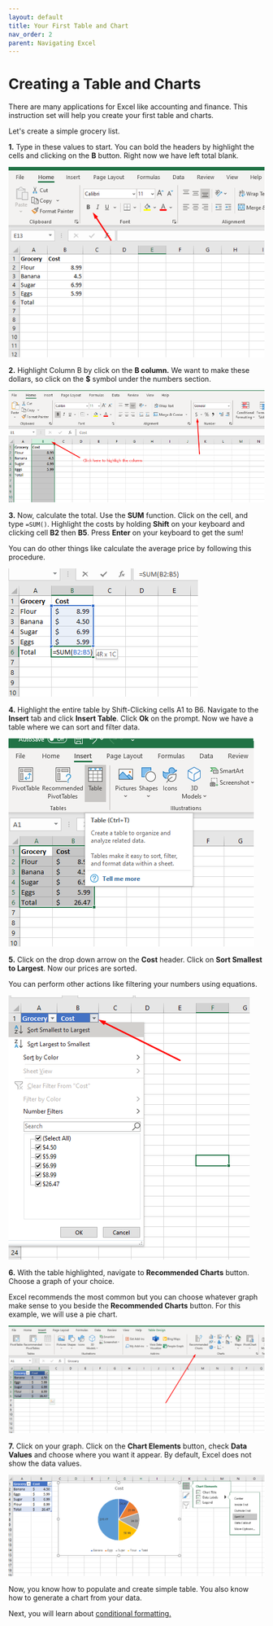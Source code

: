 ```yaml
---
layout: default
title: Your First Table and Chart
nav_order: 2
parent: Navigating Excel
---
```


# Creating a Table and Charts

There are many applications for Excel like accounting and finance. This instruction set will help you create your first table and charts.

Let's create a simple grocery list.

**1.** Type in these values to start. You can bold the headers by highlight the cells and clicking on the **B** button. Right now we have left total blank.

![Grocery-1](https://github.com/nickluong-dev/Excel-Instruction-Guide/blob/gh-pages/assets/images/Grocery-1.png?raw=true "Grocery-1")

**2.** Highlight Column B by click on the **B column.**  We want to make these dollars, so click on the **$** symbol under the numbers section.

![Grocery-1](https://github.com/nickluong-dev/Excel-Instruction-Guide/blob/gh-pages/assets/images/Grocery-2.png?raw=true "Grocery-2")

**3.** Now, calculate the total. Use the **SUM** function. Click on the cell, and type `=SUM()`. Highlight the costs by holding **Shift** on your keyboard and clicking cell **B2** then **B5**. Press **Enter** on your keyboard to get the sum! 

You can do other things like calculate the average price by following this procedure.

![Grocery-3](https://github.com/nickluong-dev/Excel-Instruction-Guide/blob/gh-pages/assets/images/Grocery-3.png?raw=true "Grocery-3")

**4.** Highlight the entire table by Shift-Clicking cells A1 to B6. Navigate to the **Insert** tab and click **Insert Table**. Click **Ok** on the prompt. Now we have a table where we can sort and filter data.

![Grocery-4](https://github.com/nickluong-dev/Excel-Instruction-Guide/blob/gh-pages/assets/images/Grocery-4.png?raw=true "Grocery-4")

**5.** Click on the drop down arrow on the **Cost** header. Click on **Sort Smallest to Largest**. Now our prices are sorted. 

You can perform other actions like filtering your numbers using equations. 

![Grocery-5](https://github.com/nickluong-dev/Excel-Instruction-Guide/blob/gh-pages/assets/images/Grocery-5.png?raw=true "Grocery-5")

**6.** With the table highlighted, navigate to **Recommended Charts** button. Choose a graph of your choice.

Excel recommends the most common but you can choose whatever graph make sense to you beside the **Recommended Charts** button. For this example, we will use a pie chart.

![Grocery-6](https://github.com/nickluong-dev/Excel-Instruction-Guide/blob/gh-pages/assets/images/Grocery-6.png?raw=true "Grocery-6")

**7.** Click on your graph. Click on the **Chart Elements**  button, check **Data Values** and choose where you want it appear. By default, Excel does not show the data values.

![Grocery-7](https://github.com/nickluong-dev/Excel-Instruction-Guide/blob/gh-pages/assets/images/Grocery-7.png?raw=true "Grocery-7")

Now, you know how to populate and create simple table. You also know how to generate a chart from your data.

Next, you will learn about [conditional formatting.]() 